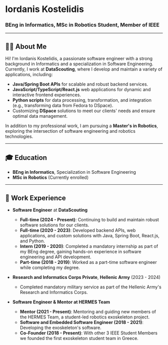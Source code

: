 # Iordanis Kostelidis

### BEng in Informatics, MSc in Robotics Student, Member of IEEE

---

## 👨‍💻 About Me

Hi! I'm Iordanis Kostelidis, a passionate software engineer with a strong background in Informatics and a specialization in Software Engineering. Currently, I work at **DataScouting**, where I develop and maintain a variety of applications, including:

- **Java/Spring Boot APIs** for scalable and robust backend services.
- **JavaScript/TypeScript/React.js** web applications for dynamic and interactive frontend experiences.
- **Python scripts** for data processing, transformation, and integration (e.g., transforming data from Fedora to DSpace).
- Customizing **DSpace** solutions to meet our clients' needs and ensure optimal data management.

In addition to my professional work, I am pursuing a **Master's in Robotics**, exploring the intersection of software engineering and robotics technologies. 

---

## 🎓 Education

- **BEng in Informatics**, Specialization in Software Engineering  
- **MSc in Robotics** (Currently enrolled)

---

## 💼 Work Experience

- **Software Engineer** at **DataScouting**  
  - **Full-time (2024 - Present)**: Continuing to build and maintain robust software solutions for our clients.
  - **Full-time (2020 - 2023)**: Developed backend APIs, web applications, and custom solutions with Java, Spring Boot, React.js, and Python.
  - **Intern (2019 - 2020)**: Completed a mandatory internship as part of my BEng degree, gaining hands-on experience in software engineering and API development.
  - **Part-time (2018 - 2019)**: Worked as a part-time software engineer while completing my degree.

- **Research and Informatics Corps Private**, **Hellenic Army** (2023 - 2024)  
  - Completed mandatory military service as part of the Hellenic Army's Research and Informatics Corps.

- **Software Engineer & Mentor at HERMES Team**  
  - **Mentor (2021 - Present)**: Mentoring and guiding new members of the HERMES Team, a student-led robotics exoskeleton project.
  - **Software and Embedded Software Engineer (2018 - 2021)**: Developing the exoskeleton's software. 
  - **Co-Founder (2018 - Present)**: With other 3 IEEE Student Members we founded the first exoskeleton student team in Greece.
